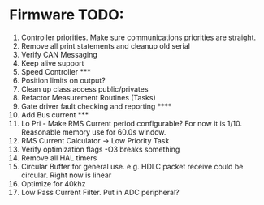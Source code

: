 # Firmware TODO:
1.  Controller priorities.  Make sure communications priorities are straight. 
2.  Remove all print statements and cleanup old serial
4.  Verify CAN Messaging
5.  Keep alive support
6.  Speed Controller ***
7.  Position limits on output?
8.  Clean up class access public/privates
10. Refactor Measurement Routines (Tasks)
13. Gate driver fault checking and reporting ****
15. Add Bus current ***
16. Lo Pri - Make RMS Current period configurable?  For now it is 1/10.  Reasonable memory use for 60.0s window.
20. RMS Current Calculator -> Low Priority Task
24. Verify optimization flags -O3 breaks something
26. Remove all HAL timers
27. Circular Buffer for general use. e.g. HDLC packet receive could be circular.  Right now is linear
28. Optimize for 40khz
31. Low Pass Current Filter.  Put in ADC peripheral?

